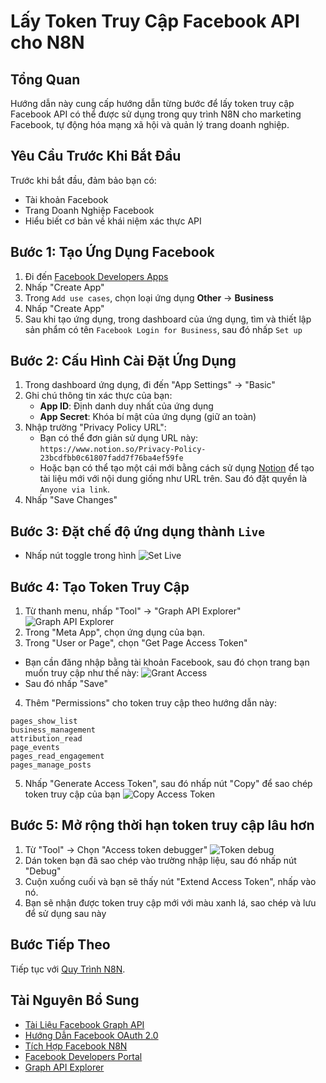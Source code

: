 # Lấy Token Truy Cập Facebook API cho N8N

## Tổng Quan

Hướng dẫn này cung cấp hướng dẫn từng bước để lấy token truy cập Facebook API có thể được sử dụng trong quy trình N8N cho marketing Facebook, tự động hóa mạng xã hội và quản lý trang doanh nghiệp.

## Yêu Cầu Trước Khi Bắt Đầu

Trước khi bắt đầu, đảm bảo bạn có:

- Tài khoản Facebook
- Trang Doanh Nghiệp Facebook
- Hiểu biết cơ bản về khái niệm xác thực API

## Bước 1: Tạo Ứng Dụng Facebook

1. Đi đến [Facebook Developers Apps](https://developers.facebook.com/apps/)
2. Nhấp "Create App"
3. Trong `Add use cases`, chọn loại ứng dụng **Other** → **Business**
4. Nhấp "Create App"
5. Sau khi tạo ứng dụng, trong dashboard của ứng dụng, tìm và thiết lập sản phẩm có tên `Facebook Login for Business`, sau đó nhấp `Set up`

## Bước 2: Cấu Hình Cài Đặt Ứng Dụng

1. Trong dashboard ứng dụng, đi đến "App Settings" → "Basic"
2. Ghi chú thông tin xác thực của bạn:
   - **App ID**: Định danh duy nhất của ứng dụng
   - **App Secret**: Khóa bí mật của ứng dụng (giữ an toàn)
3. Nhập trường "Privacy Policy URL":
   - Bạn có thể đơn giản sử dụng URL này: `https://www.notion.so/Privacy-Policy-23bcdfbb0c61807fadd7f76ba4ef59fe`
   - Hoặc bạn có thể tạo một cái mới bằng cách sử dụng [Notion](https://www.notion.so) để tạo tài liệu mới với nội dung giống như URL trên. Sau đó đặt quyền là `Anyone via link`.
4. Nhấp "Save Changes"

## Bước 3: Đặt chế độ ứng dụng thành `Live`

- Nhấp nút toggle trong hình
  ![Set Live](../../../assets/facebook/fb-live.png)

## Bước 4: Tạo Token Truy Cập

1. Từ thanh menu, nhấp "Tool" → "Graph API Explorer"
   ![Graph API Explorer](../../../assets/facebook/facebook-graph-api.png)
2. Trong "Meta App", chọn ứng dụng của bạn.
3. Trong "User or Page", chọn "Get Page Access Token"

- Bạn cần đăng nhập bằng tài khoản Facebook, sau đó chọn trang bạn muốn truy cập như thế này:
  ![Grant Access](../../../assets/facebook/fb-grant-access.png)
- Sau đó nhấp "Save"

4. Thêm "Permissions" cho token truy cập theo hướng dẫn này:

```
pages_show_list
business_management
attribution_read
page_events
pages_read_engagement
pages_manage_posts
```

5. Nhấp "Generate Access Token", sau đó nhấp nút "Copy" để sao chép token truy cập của bạn
   ![Copy Access Token](../../../assets/facebook/facebook-copy-access-token.png)

## Bước 5: Mở rộng thời hạn token truy cập lâu hơn

1. Từ "Tool" → Chọn "Access token debugger"
   ![Token debug](../../../assets/facebook/facebook-token-debug.png)
2. Dán token bạn đã sao chép vào trường nhập liệu, sau đó nhấp nút "Debug"
3. Cuộn xuống cuối và bạn sẽ thấy nút "Extend Access Token", nhấp vào nó.
4. Bạn sẽ nhận được token truy cập mới với màu xanh lá, sao chép và lưu để sử dụng sau này

## Bước Tiếp Theo

Tiếp tục với [Quy Trình N8N](../05-workflows/01-create-n8n-workflow.vi.md).

## Tài Nguyên Bổ Sung

- [Tài Liệu Facebook Graph API](https://developers.facebook.com/docs/graph-api)
- [Hướng Dẫn Facebook OAuth 2.0](https://developers.facebook.com/docs/facebook-login/security)
- [Tích Hợp Facebook N8N](https://docs.n8n.io/integrations/nodes/n8n-nodes-base.facebook/)
- [Facebook Developers Portal](https://developers.facebook.com/)
- [Graph API Explorer](https://developers.facebook.com/tools/explorer/)
